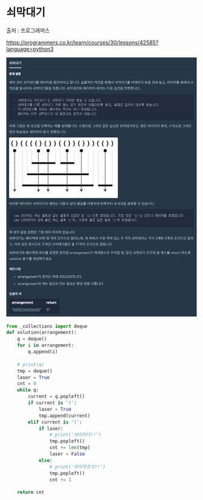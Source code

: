 # 쇠막대기

출처 : 프로그래머스

https://programmers.co.kr/learn/courses/30/lessons/42585?language=python3

![쇠막대기](쇠막대기.assets/쇠막대기.png)

```python
from _collections import deque
def solution(arrangement):
    q = deque()
    for i in arrangement:
        q.append(i)

    # print(q)
    tmp = deque()
    laser = True
    cnt = 0
    while q:
        current = q.popleft()
        if current is '(':
            laser = True
            tmp.append(current)
        elif current is ')':
            if laser:
                # print('레이저다!!')
                tmp.popleft()
                cnt += len(tmp)
                laser = False
            else:
                # print('마지막조각!!')
                tmp.popleft()
                cnt += 1

    return cnt

```

